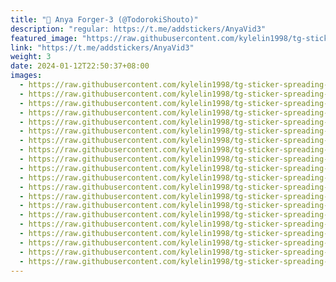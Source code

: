 ```yaml
---
title: "🎥 Anya Forger-3 (@TodorokiShouto)"
description: "regular: https://t.me/addstickers/AnyaVid3"
featured_image: "https://raw.githubusercontent.com/kylelin1998/tg-sticker-spreading-worldwide-images/main/img/978cc179-6e72-4dfa-ae67-13c48f01c32f.jpg"
link: "https://t.me/addstickers/AnyaVid3"
weight: 3
date: 2024-01-12T22:50:37+08:00
images:
  - https://raw.githubusercontent.com/kylelin1998/tg-sticker-spreading-worldwide-images/main/img/978cc179-6e72-4dfa-ae67-13c48f01c32f.jpg
  - https://raw.githubusercontent.com/kylelin1998/tg-sticker-spreading-worldwide-images/main/img/00031539-3284-40ae-ab68-879e5e51aa19.jpg
  - https://raw.githubusercontent.com/kylelin1998/tg-sticker-spreading-worldwide-images/main/img/6039a472-f378-4627-b86a-88b53b915e52.jpg
  - https://raw.githubusercontent.com/kylelin1998/tg-sticker-spreading-worldwide-images/main/img/b8a08cd8-66a5-4897-b51f-ca6e2e14d4a4.jpg
  - https://raw.githubusercontent.com/kylelin1998/tg-sticker-spreading-worldwide-images/main/img/f95047b4-9aef-42b0-85ea-ff01dacad5a1.jpg
  - https://raw.githubusercontent.com/kylelin1998/tg-sticker-spreading-worldwide-images/main/img/3512b851-51ff-4c87-9292-1a4b4f1ece95.jpg
  - https://raw.githubusercontent.com/kylelin1998/tg-sticker-spreading-worldwide-images/main/img/785f12a8-2ab9-4873-b570-2ac820ce52d7.jpg
  - https://raw.githubusercontent.com/kylelin1998/tg-sticker-spreading-worldwide-images/main/img/ddbc8707-55a7-4a2c-a041-aab1887acb8c.jpg
  - https://raw.githubusercontent.com/kylelin1998/tg-sticker-spreading-worldwide-images/main/img/8e4f5d97-c19b-4a0d-bbc4-cfecf0fa83a5.jpg
  - https://raw.githubusercontent.com/kylelin1998/tg-sticker-spreading-worldwide-images/main/img/2bc647b8-059a-4c5f-9dcb-afe9122f493d.jpg
  - https://raw.githubusercontent.com/kylelin1998/tg-sticker-spreading-worldwide-images/main/img/9afdaaff-bac6-420c-9948-3726e171a2b9.jpg
  - https://raw.githubusercontent.com/kylelin1998/tg-sticker-spreading-worldwide-images/main/img/2545dad1-cd48-4f27-ac3d-008e89c7ac95.jpg
  - https://raw.githubusercontent.com/kylelin1998/tg-sticker-spreading-worldwide-images/main/img/24d886b0-e169-4c7c-85aa-dde2742c21bc.jpg
  - https://raw.githubusercontent.com/kylelin1998/tg-sticker-spreading-worldwide-images/main/img/60c92bd9-d037-4b27-824d-da68c03d665f.jpg
  - https://raw.githubusercontent.com/kylelin1998/tg-sticker-spreading-worldwide-images/main/img/6e0ec378-196e-469b-a420-dc9ed7a037d1.jpg
  - https://raw.githubusercontent.com/kylelin1998/tg-sticker-spreading-worldwide-images/main/img/b95b8382-7311-4e3d-9382-57d1c71a0cb7.jpg
  - https://raw.githubusercontent.com/kylelin1998/tg-sticker-spreading-worldwide-images/main/img/d64015ac-cc06-4165-8555-84e50d618516.jpg
  - https://raw.githubusercontent.com/kylelin1998/tg-sticker-spreading-worldwide-images/main/img/74103c0c-beb8-4f75-b5c8-cc18c13e1145.jpg
  - https://raw.githubusercontent.com/kylelin1998/tg-sticker-spreading-worldwide-images/main/img/acf2dad9-e8e1-42a0-b425-5b1585e40d8c.jpg
  - https://raw.githubusercontent.com/kylelin1998/tg-sticker-spreading-worldwide-images/main/img/567435b6-9bb9-4d14-8603-93f5a9e068ca.jpg
---
```


